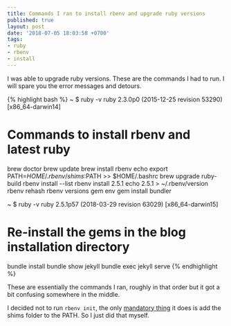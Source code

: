 ```yaml
---
title: Commands I ran to install rbenv and upgrade ruby versions
published: true
layout: post
date: '2018-07-05 18:03:58 +0700'
tags:
- ruby 
- rbenv 
- install 
---
```


I was able to upgrade ruby versions. These are the commands I had to run. I will spare you the error messages and detours.

{% highlight bash %}
~ $ ruby -v
ruby 2.3.0p0 (2015-12-25 revision 53290) [x86_64-darwin14]

# Commands to install rbenv and latest ruby
brew doctor
brew update
brew install rbenv
echo export PATH=$HOME/.rbenv/shims:$PATH >> $HOME/.bashrc
brew upgrade ruby-build
rbenv install --list
rbenv install 2.5.1
echo 2.5.1 > ~/.rbenv/version
rbenv rehash
rbenv versions
gem env
gem install bundler

~ $ ruby -v
ruby 2.5.1p57 (2018-03-29 revision 63029) [x86_64-darwin15]

# Re-install the gems in the blog installation directory
bundle install
bundle show jekyll
bundle exec jekyll serve
{% endhighlight %}

These are essentially the commands I ran, roughly in that order but it got a bit confusing somewhere in the middle. 

I decided not to run `rbenv init`, the only [mandatory thing](https://github.com/rbenv/rbenv#how-rbenv-hooks-into-your-shell) it does is add the shims folder to the PATH. So I just did that myself.
